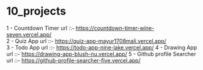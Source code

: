 # 10_projects

1 - Countdown Timer    url ::-   https://countdown-timer-wine-seven.vercel.app/  
2 - Quiz App           url ::-   https://quiz-app-mayur1708mali.vercel.app/    
3 - Todo App           url ::-   https://todo-app-nine-lake.vercel.app/
4 - Drawing App        url ::-   https://drawing-app-blush-nu.vercel.app/
5 - Github profile Searcher      url ::-    https://github-profile-searcher-five.vercel.app/
